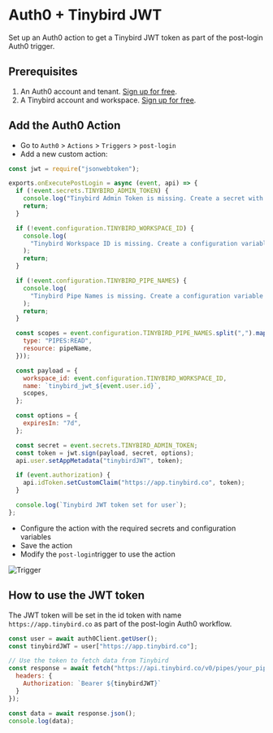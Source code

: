 # Auth0 + Tinybird JWT

Set up an Auth0 action to get a Tinybird JWT token as part of the post-login Auth0 trigger.

## Prerequisites

1. An Auth0 account and tenant. [Sign up for free](https://auth0.com/signup).
2. A Tinybird account and workspace. [Sign up for free](https://tinybird.co/signup).

## Add the Auth0 Action

- Go to `Auth0` > `Actions` > `Triggers` > `post-login`
- Add a new custom action:

```js
const jwt = require("jsonwebtoken");

exports.onExecutePostLogin = async (event, api) => {
  if (!event.secrets.TINYBIRD_ADMIN_TOKEN) {
    console.log("Tinybird Admin Token is missing. Create a secret with name TINYBIRD_ADMIN_TOKEN.");
    return;
  }

  if (!event.configuration.TINYBIRD_WORKSPACE_ID) {
    console.log(
      "Tinybird Workspace ID is missing. Create a configuration variable with name TINYBIRD_WORKSPACE_ID."
    );
    return;
  }

  if (!event.configuration.TINYBIRD_PIPE_NAMES) {
    console.log(
      "Tinybird Pipe Names is missing. Create a configuration variable with name TINYBIRD_PIPE_NAMES."
    );
    return;
  }

  const scopes = event.configuration.TINYBIRD_PIPE_NAMES.split(",").map((pipeName) => ({
    type: "PIPES:READ",
    resource: pipeName,
  }));

  const payload = {
    workspace_id: event.configuration.TINYBIRD_WORKSPACE_ID,
    name: `tinybird_jwt_${event.user.id}`,
    scopes,
  };

  const options = {
    expiresIn: "7d",
  };

  const secret = event.secrets.TINYBIRD_ADMIN_TOKEN;
  const token = jwt.sign(payload, secret, options);
  api.user.setAppMetadata("tinybirdJWT", token);

  if (event.authorization) {
    api.idToken.setCustomClaim("https://app.tinybird.co", token);
  }

  console.log(`Tinybird JWT token set for user`);
};
```

- Configure the action with the required secrets and configuration variables
- Save the action
- Modify the `post-login`trigger to use the action

![Trigger](auth0-trigger.png)

## How to use the JWT token

The JWT token will be set in the id token with name `https://app.tinybird.co` as part of the post-login Auth0 workflow. 

```javascript
const user = await auth0Client.getUser();
const tinybirdJWT = user["https://app.tinybird.co"];

// Use the token to fetch data from Tinybird
const response = await fetch("https://api.tinybird.co/v0/pipes/your_pipe.json", {
  headers: {
    Authorization: `Bearer ${tinybirdJWT}`
  }
});

const data = await response.json();
console.log(data);
```
